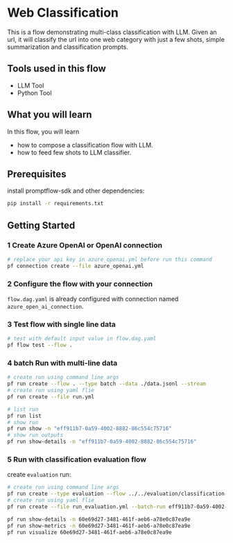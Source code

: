 # Web Classification

This is a flow demonstrating multi-class classification with LLM. Given an url, it will classify the url into one web category with just a few shots, simple summarization and classification prompts.

## Tools used in this flow
- LLM Tool
- Python Tool

## What you will learn

In this flow, you will learn
- how to compose a classification flow with LLM.
- how to feed few shots to LLM classifier.

## Prerequisites

install promptflow-sdk and other dependencies:
```bash
pip install -r requirements.txt
```

## Getting Started

### 1 Create Azure OpenAI or OpenAI connection

```bash
# replace your api key in azure_openai.yml before run this command
pf connection create --file azure_openai.yml
```

### 2 Configure the flow with your connection
`flow.dag.yaml` is already configured with connection named `azure_open_ai_connection`.

### 3 Test flow with single line data

```bash
# test with default input value in flow.dag.yaml
pf flow test --flow .
```

### 4 batch Run with multi-line data

```bash
# create run using command line args
pf run create --flow . --type batch --data ./data.jsonl --stream
# create run using yaml flie
pf run create --file run.yml
```

```bash
# list run
pf run list
# show run
pf run show -n "eff911b7-0a59-4002-8882-86c554c75716"
# show run outputs
pf run show-details -n "eff911b7-0a59-4002-8882-86c554c75716"
```

### 5 Run with classification evaluation flow

create `evaluation` run:
```bash
# create run using command line args
pf run create --type evaluation --flow ../../evaluation/classification-accuracy-eval --data ./data.jsonl --inputs-mapping "groundtruth=${data.answer},prediction=${batch_run.outputs.category}" --batch-run "eff911b7-0a59-4002-8882-86c554c75716" 
# create run using yaml flie
pf run create --file run_evaluation.yml --batch-run eff911b7-0a59-4002-8882-86c554c75716
```

```bash
pf run show-details -n 60e69d27-3481-461f-aeb6-a78e0c87ea9e
pf run show-metrics -n 60e69d27-3481-461f-aeb6-a78e0c87ea9e
pf run visualize 60e69d27-3481-461f-aeb6-a78e0c87ea9e
```
